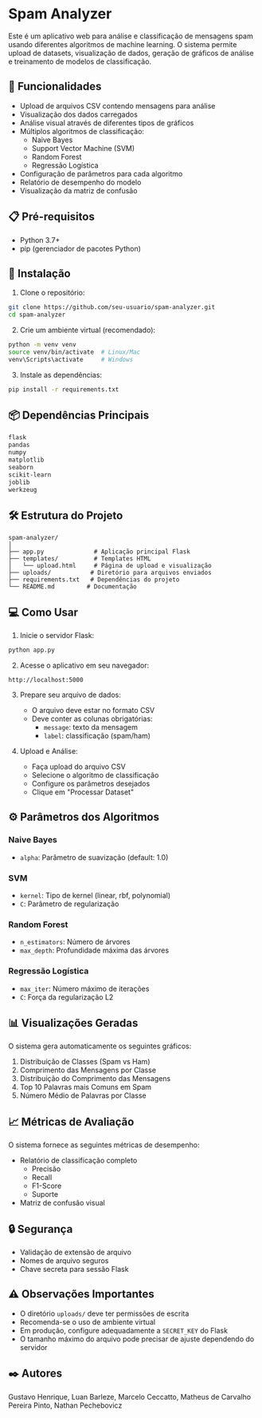 # Spam Analyzer

Este é um aplicativo web para análise e classificação de mensagens spam usando diferentes algoritmos de machine learning. O sistema permite upload de datasets, visualização de dados, geração de gráficos de análise e treinamento de modelos de classificação.

## 🚀 Funcionalidades

- Upload de arquivos CSV contendo mensagens para análise
- Visualização dos dados carregados
- Análise visual através de diferentes tipos de gráficos
- Múltiplos algoritmos de classificação:
  - Naive Bayes
  - Support Vector Machine (SVM)
  - Random Forest
  - Regressão Logística
- Configuração de parâmetros para cada algoritmo
- Relatório de desempenho do modelo
- Visualização da matriz de confusão

## 📋 Pré-requisitos

- Python 3.7+
- pip (gerenciador de pacotes Python)

## 🔧 Instalação

1. Clone o repositório:
```bash
git clone https://github.com/seu-usuario/spam-analyzer.git
cd spam-analyzer
```

2. Crie um ambiente virtual (recomendado):
```bash
python -m venv venv
source venv/bin/activate  # Linux/Mac
venv\Scripts\activate     # Windows
```

3. Instale as dependências:
```bash
pip install -r requirements.txt
```

## 📦 Dependências Principais

```txt
flask
pandas
numpy
matplotlib
seaborn
scikit-learn
joblib
werkzeug
```

## 🛠️ Estrutura do Projeto

```
spam-analyzer/
│
├── app.py              # Aplicação principal Flask
├── templates/          # Templates HTML
│   └── upload.html     # Página de upload e visualização
├── uploads/           # Diretório para arquivos enviados
├── requirements.txt   # Dependências do projeto
└── README.md         # Documentação
```

## 💻 Como Usar

1. Inicie o servidor Flask:
```bash
python app.py
```

2. Acesse o aplicativo em seu navegador:
```
http://localhost:5000
```

3. Prepare seu arquivo de dados:
   - O arquivo deve estar no formato CSV
   - Deve conter as colunas obrigatórias:
     - `message`: texto da mensagem
     - `label`: classificação (spam/ham)

4. Upload e Análise:
   - Faça upload do arquivo CSV
   - Selecione o algoritmo de classificação
   - Configure os parâmetros desejados
   - Clique em "Processar Dataset"

## ⚙️ Parâmetros dos Algoritmos

### Naive Bayes
- `alpha`: Parâmetro de suavização (default: 1.0)

### SVM
- `kernel`: Tipo de kernel (linear, rbf, polynomial)
- `C`: Parâmetro de regularização

### Random Forest
- `n_estimators`: Número de árvores
- `max_depth`: Profundidade máxima das árvores

### Regressão Logística
- `max_iter`: Número máximo de iterações
- `C`: Força da regularização L2

## 📊 Visualizações Geradas

O sistema gera automaticamente os seguintes gráficos:

1. Distribuição de Classes (Spam vs Ham)
2. Comprimento das Mensagens por Classe
3. Distribuição do Comprimento das Mensagens
4. Top 10 Palavras mais Comuns em Spam
5. Número Médio de Palavras por Classe

## 📈 Métricas de Avaliação

O sistema fornece as seguintes métricas de desempenho:

- Relatório de classificação completo
  - Precisão
  - Recall
  - F1-Score
  - Suporte
- Matriz de confusão visual

## 🔒 Segurança

- Validação de extensão de arquivo
- Nomes de arquivo seguros
- Chave secreta para sessão Flask

## ⚠️ Observações Importantes

- O diretório `uploads/` deve ter permissões de escrita
- Recomenda-se o uso de ambiente virtual
- Em produção, configure adequadamente a `SECRET_KEY` do Flask
- O tamanho máximo do arquivo pode precisar de ajuste dependendo do servidor

## ✒️ Autores

Gustavo Henrique, Luan Barleze, Marcelo Ceccatto, Matheus de Carvalho Pereira Pinto, Nathan Pechebovicz